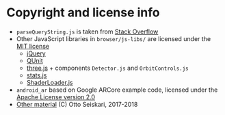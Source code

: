 
# Copyright and license info

 * `parseQueryString.js` is taken from [Stack Overflow](http://stackoverflow.com/a/2480180/1426569)
 * Other JavaScript libraries in `browser/js-libs/` are licensed under the [MIT license](https://tldrlegal.com/license/mit-license)
   - [jQuery](https://jquery.org)
   - [QUnit](https://qunitjs.com/)
   - [three.js](https://threejs.org) + components `Detector.js` and `OrbitControls.js`
   - [stats.js](https://github.com/mrdoob/stats.js)
   - [ShaderLoader.js](https://github.com/codecruzer/webgl-shader-loader-js)
 * `android_ar` based on Google ARCore example code, licensed under the
    [Apache License version 2.0](http://www.apache.org/licenses/LICENSE-2.0)
 * [Other material](https://github.com/oseiskar/3dtris) (C) Otto Seiskari, 2017-2018
